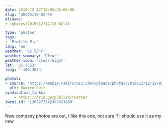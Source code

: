 ```yaml
---
date: 2019-12-12T18:05:26-06:00
slug: 'photo/18-02-45'
aliases:
- /photos/2019/12/12/18-02-45

type: 'photos'
tags:
- 'Profile Pic'
lang: 'en'
weather: '62.58°F'
weather_summary: 'Clear'
weather-icon: 'clear-night'
lat: '25.7553'
long: '-100.4024'

photos:
- source: 'https://media.ramiroruiz.com/uploads/photos/2019/12/12/18-02-45/ramiro-ruiz.jpeg'
  alt: Ramiro Ruiz
syndication_links:
    - https://brid.gy/publish/twitter
tweet_id: '1205277342387621889'
---
```

New company photos are out, I like this one, not sure if I should use it as my new 